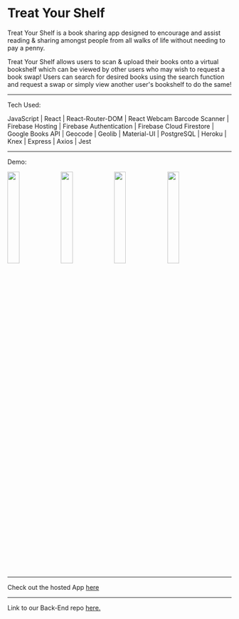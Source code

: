 # Treat Your Shelf

Treat Your Shelf is a book sharing app designed to encourage and assist reading & sharing amongst people from all walks of life without needing to pay a penny.

Treat Your Shelf allows users to scan & upload their books onto a virtual bookshelf which can be viewed by other users who may wish to request a book swap! Users can search for desired books using the search function and request a swap or simply view another user's bookshelf to do the same!

---

Tech Used:

JavaScript | React | React-Router-DOM | React Webcam Barcode Scanner | Firebase Hosting | Firebase Authentication | Firebase Cloud Firestore | Google Books API | Geocode | Geolib | Material-UI | PostgreSQL | Heroku | Knex | Express | Axios | Jest

---

Demo:

<img src="https://user-images.githubusercontent.com/56961259/107759656-856fa680-6d20-11eb-938e-69efb0a80af7.jpg" width="23%"></img> <img src="https://user-images.githubusercontent.com/56961259/107760750-2dd23a80-6d22-11eb-92c4-c8196164198a.gif" width="23%"></img> <img src="https://user-images.githubusercontent.com/56961259/107759668-899bc400-6d20-11eb-9a78-d82b064fc71e.jpg" width="23%"></img> <img src="https://user-images.githubusercontent.com/56961259/107759676-8bfe1e00-6d20-11eb-9410-1dd9c10009eb.jpg" width="23%"></img> 

---

Check out the hosted App [here](https://treat-your-shelf-4f7d0.web.app/login)

---

Link to our Back-End repo [here.](https://github.com/chboothby/treat-your-shelf-be)
